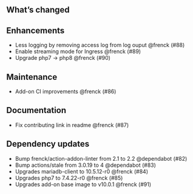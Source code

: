 ## What’s changed

##  Enhancements

-  Less logging by removing access log from log ouput @frenck (#88)
-  Enable streaming mode for Ingress @frenck (#89)
-  Upgrade php7 -> php8 @frenck (#90)

##  Maintenance

-  Add-on CI improvements @frenck (#86)

##  Documentation

-  Fix contributing link in readme @frenck (#87)

##  Dependency updates

-  Bump frenck/action-addon-linter from 2.1 to 2.2 @dependabot (#82)
-  Bump actions/stale from 3.0.19 to 4 @dependabot (#83)
-  Upgrades mariadb-client to 10.5.12-r0 @frenck (#84)
-  Upgrades php7 to 7.4.22-r0 @frenck (#85)
-  Upgrades add-on base image to v10.0.1 @frenck (#91)
